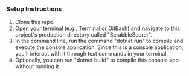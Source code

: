 ### Setup Instructions

1. Clone this repo.
2. Open your terminal (e.g., Terminal or GitBash) and navigate to this project's production directory called "ScrabbleScorer".
3. In the command line, run the command "dotnet run" to compile and execute the console application. Since this is a console application, you'll interact with it through text commands in your terminal.
4. Optionally, you can run "dotnet build" to compile this console app without running it.